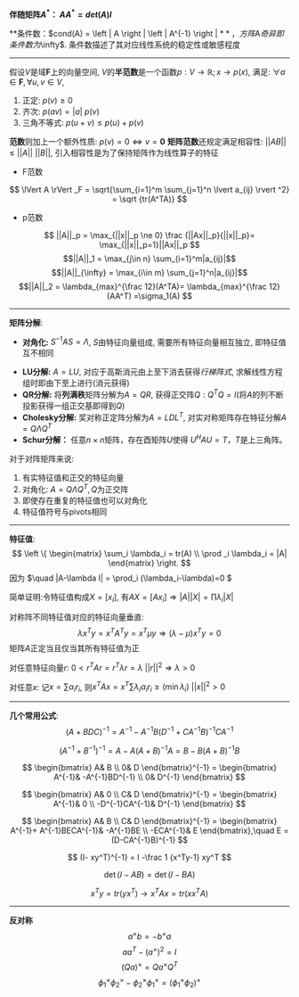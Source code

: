 **伴随矩阵$A^*$： $AA^*=det(A)I$**

**条件数：$cond(A) = \left \| A \right \| \left \| A^{-1} \right \| $** ，方阵$A$奇异即条件数为$\infty$. 条件数描述了其对应线性系统的稳定性或敏感程度

---

假设$V$是域$\mathbf F$上的向量空间, $V$的**半范数**是一个函数$p: V \rightarrow \mathbb R; x \rightarrow p(x)$, 满足:
$\forall a \in \mathbf F, \forall u, v \in V$,

1. 正定: $p(v) \ge 0$
2. 齐次: $p(av)=|a|\ p(v)$
3. 三角不等式: $p(u+v) \le p(u)+p(v)$

**范数**则加上一个额外性质: $p(v)=0 \Leftrightarrow v=\mathbf 0$
**矩阵范数**还规定满足相容性: $||AB|| \le ||A||\ ||B||$, 引入相容性是为了保持矩阵作为线性算子的特征

* F范数

$$ \lVert A \rVert _F = \sqrt{\sum_{i=1}^m \sum_{j=1}^n \lvert a_{ij} \rvert ^2} = \sqrt {tr(A^TA)} $$

* p范数

$$ ||A||_p = \max_{||x||_p \ne 0} \frac {||Ax||_p}{||x||_p}=
\max_{||x||_p=1}||Ax||_p $$
$$||A||_1 = \max_{j\in n} \sum_{i=1}^m|a_{ij}|$$
$$||A||_{\infty} = \max_{i\in m} \sum_{j=1}^n|a_{ij}|$$
$$||A||_2 = \lambda_{max}^{\frac 12}(A^TA)= \lambda_{max}^{\frac 12}(AA^T)
=\sigma_1(A) $$

---

**矩阵分解**:
- **对角化:** 
$S^{-1}AS = \Lambda$, $S$由特征向量组成, 需要所有特征向量相互独立, 即特征值互不相同

* **LU分解:**
$A=LU$, 对应于高斯消元由上至下消去获得*行梯阵式*, 求解线性方程组时即由下至上进行(消元获得)
* **QR分解:**
将**列满秩**矩阵分解为$A=QR$, 获得正交阵$Q: Q^TQ=I$(将$A$的列不断投影获得一组正交基即得到$Q$)
* **Cholesky分解:**
奖对称正定阵分解为$A=LDL^T$, 对实对称矩阵存在特征分解$A=Q\Lambda Q^T$
* **Schur分解：**
任意$n \times n$矩阵，存在酉矩阵$U$使得 $U^HAU = T$，$T$是上三角阵。

对于对阵矩阵来说:
1) 有实特征值和正交的特征向量
2) 对角化: $A = Q\Lambda Q^T, Q$为正交阵
3) 即使存在重复的特征值也可以对角化
4) 特征值符号与pivots相同

---

**特征值**:
$$
\left \{ \begin{matrix} \sum_i \lambda_i = tr(A) \\ \prod _i \lambda_i = |A|
\end{matrix} \right.
$$
因为 $\quad |A-\lambda I| = \prod_i (\lambda_i-\lambda)=0 $

简单证明:令特征值构成$X = [x_i]$, 有$AX = [Ax_i]\Rightarrow |A||X| = \prod \lambda_i|X|$

对称阵不同特征值对应的特征向量垂直:
$$
\lambda x^T y = x^T A^Ty = x^T \mu y \Rightarrow (\lambda - \mu)x^T y = 0
$$
矩阵$A$正定当且仅当其所有特征值为正

对任意特征向量$r$: $0 < r^TAr = r^T\lambda r = \lambda \ ||r||^2 \Rightarrow \lambda > 0$

对任意$x$: 记$x = \sum \alpha_i r_i$, 则$x^TAx = x^T \sum \lambda_i \alpha_i r_i \ge (\min \lambda_i)\ ||x||^2>0$

---

**几个常用公式**:
$$
(A+BDC)^{-1} = A^{-1}-A^{-1}B(D^{-1}+CA^{-1}B)^{-1}CA^{-1}
$$

$$
(A^{-1} + B^{-1})^{-1} = A- A(A+B)^{-1}A = B- B(A+B)^{-1}B
$$

$$
\begin{bmatrix} A& B \\ 0& D \end{bmatrix}^{-1} = 
\begin{bmatrix} A^{-1}& -A^{-1}BD^{-1} \\ 0& D^{-1} \end{bmatrix}
$$

$$
\begin{bmatrix} A& 0 \\ C& D \end{bmatrix}^{-1} = 
\begin{bmatrix} A^{-1}& 0 \\ -D^{-1}CA^{-1}& D^{-1} \end{bmatrix}
$$

$$
\begin{bmatrix} A& B \\ C& D \end{bmatrix}^{-1} = 
\begin{bmatrix} A^{-1}+ A^{-1}BECA^{-1}& -A^{-1}BE \\ -ECA^{-1}& E \end{bmatrix},\quad E = (D-CA^{-1}B)^{-1}
$$

$$
(I- xy^T)^{-1} = I -\frac 1 {x^Ty-1} xy^T
$$

$$
\det (I- AB) = \det (I- BA)
$$

$$
x^Ty = tr(yx^T) \rightarrow x^TAx = tr(xx^TA)
$$

---

**反对称**
$$
a^\times b = -b^\times a 
$$
$$
aa^T-(a^\times)^2 = I
$$
$$
(Qa)^\times = Qa^\times Q^T 
$$
$$
\phi_1^\times \phi_2^\times - \phi_2^\times \phi_1^\times = (\phi_1^\times \phi_2)^\times
$$

